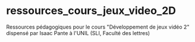 # ressources_cours_jeux_video_2D
 Ressources pédagogiques pour le cours "Développement de jeux vidéo 2" dispensé par Isaac Pante à l'UNIL (SLI, Faculté des lettres)
